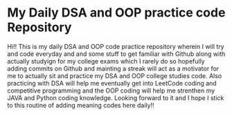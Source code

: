 <h1> My Daily DSA and OOP practice code Repository</h1>

<p>Hi!! This is my daily DSA and OOP code practice repository wherein I will try and code everyday and and some stuff to get familiar with Github along with actually studyign for my college exams which I rarely do so hopefully adding commits on Github and mainting a streak will act as a motivator for me to actually sit and practice my DSA and OOP college studies code. Also practicing with DSA will help me eventually get into LeetCode coding and competitive programming and the OOP coding will help me strenthen my JAVA and Python coding knowledge. Looking forward to it and I hope I stick to this routine of adding meaning codes here daily!!</p>